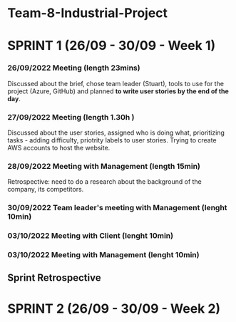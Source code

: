 # Team-8-Industrial-Project

# SPRINT 1 (26/09 - 30/09 - Week 1)
### 26/09/2022 Meeting (length 23mins) 
 Discussed about the brief, chose team leader (Stuart), tools to use for the project (Azure, GitHub) and planned **to write user stories by the end of the day**.

### 27/09/2022 Meeting (length 1.30h )
 Discussed about the user stories, assigned who is doing what, prioritizing tasks - adding difficulty, priotrity labels to user stories. Trying to create AWS accounts to host the website.

### 28/09/2022 Meeting with Management (length 15min)
 Retrospective: need to do a research about the background of the company, its competitors.
 
### 30/09/2022 Team leader's meeting with Management (lenght 10min)

### 03/10/2022 Meeting with Client (lenght 10min)

### 03/10/2022 Meeting with Management (lenght 10min)

## Sprint Retrospective

# SPRINT 2 (26/09 - 30/09 - Week 2)

